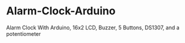 # Alarm-Clock-Arduino
Alarm Clock With Arduino, 16x2 LCD, Buzzer, 5 Buttons, DS1307, and a potentiometer 
